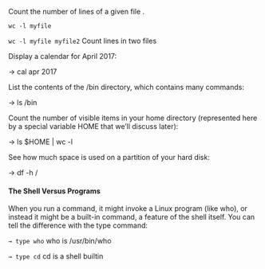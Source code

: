 

Count the number of lines of a given file .

```wc -l myfile```

```wc -l myfile myfile2```    Count lines in two files

Display a calendar for April 2017:


→ cal apr 2017

List the contents of the /bin directory, which contains many
commands:


→ ls /bin

Count the number of visible items in your home directory
(represented here by a special variable HOME that we’ll discuss
later):


→ ls $HOME | wc -l

See how much space is used on a partition of your hard disk:


→ df -h /


#### The Shell Versus Programs
When you run a command, it might invoke a Linux program
(like who), or instead it might be a built-in command, a feature
of the shell itself. You can tell the difference with the type command:

```→ type who```
who is /usr/bin/who

```→ type cd```
cd is a shell builtin
